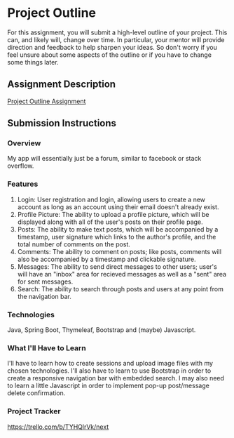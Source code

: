# Project Outline
For this assignment, you will submit a high-level outline of your project. This can, and likely will, change over time. In particular, your mentor will provide direction and feedback to help sharpen your ideas. So don't worry if you feel unsure about some aspects of the outline or if you have to change some things later.

## Assignment Description
[Project Outline Assignment](https://education.launchcode.org/liftoff/modules/assignments/project-outline)

## Submission Instructions

### Overview
My app will essentially just be a forum, similar to facebook or stack overflow. 
### Features
1) Login: User registration and login, allowing users to create a new account as long as an account using their email doesn't already exist.
2) Profile Picture: The ability to upload a profile picture, which will be displayed along with all of the user's posts on their profile page.
3) Posts: The ability to make text posts, which will be accompanied by a timestamp, user signature which links to the author's profile, and the total number of comments on the post.
4) Comments: The ability to comment on posts; like posts, comments will also be accompanied by a timestamp and clickable signature.
5) Messages: The ability to send direct messages to other users; user's will have an "inbox" area for recieved messages as well as a "sent" area for sent messages.
6) Search: The ability to search through posts and users at any point from the navigation bar.
### Technologies
Java, Spring Boot, Thymeleaf, Bootstrap and (maybe) Javascript.
### What I'll Have to Learn
I'll have to learn how to create sessions and upload image files with my chosen technologies. I'll also have to learn to use Bootstrap in order to create a responsive navigation bar with embedded search. I may also need to learn a little Javascript in order to implement pop-up post/message delete confirmation.
### Project Tracker
https://trello.com/b/TYHQlrVk/next
